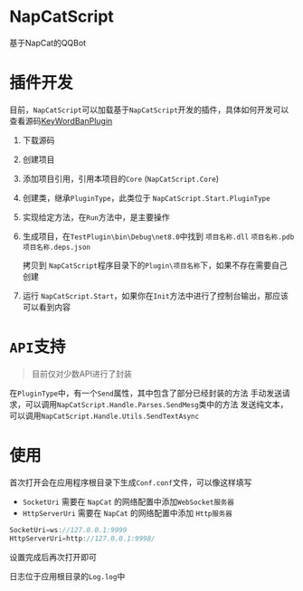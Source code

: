 # NapCatScript
基于NapCat的QQBot

# 插件开发

目前，`NapCatScript`可以加载基于`NapCatScript`开发的插件，具体如何开发可以查看源码[KeyWordBanPlugin](https://github.com/NanTingPer/NapCatScript/blob/main/KeyWordBan%2FKeyWordBanPlugin.cs)

1. 下载源码

2. 创建项目

3. 添加项目引用，引用本项目的`Core` (`NapCatScript.Core`)

4. 创建类，继承`PluginType`，此类位于 `NapCatScript.Start.PluginType`

5. 实现给定方法，在`Run`方法中，是主要操作

6. 生成项目，在`TestPlugin\bin\Debug\net8.0`中找到 `项目名称.dll` `项目名称.pdb` `项目名称.deps.json`

   拷贝到 `NapCatScript`程序目录下的`Plugin\项目名称`下，如果不存在需要自己创建

7. 运行 `NapCatScript.Start`，如果你在`Init`方法中进行了控制台输出，那应该可以看到内容



# `API`支持

> 目前仅对少数API进行了封装

在`PluginType`中，有一个`Send`属性，其中包含了部分已经封装的方法
手动发送请求，可以调用`NapCatScript.Handle.Parses.SendMesg`类中的方法
发送纯文本，可以调用`NapCatScript.Handle.Utils.SendTextAsync`

# 使用

首次打开会在应用程序根目录下生成`Conf.conf`文件，可以像这样填写

- `SocketUri` 需要在 `NapCat` 的网络配置中添加`WebSocket服务器`
- `HttpServerUri` 需要在 `NapCat` 的网络配置中添加 `Http服务器`

```cs
SocketUri=ws://127.0.0.1:9999
HttpServerUri=http://127.0.0.1:9998/
```

设置完成后再次打开即可

日志位于应用根目录的`Log.log`中
